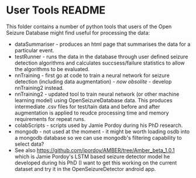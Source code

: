 # User Tools README

This folder contains a number of python tools that users of the Open Seizure Database might find useful for processing the data:

  - dataSummariser - produces an html page that summarises the data for a particular event.
  - testRunner - runs the data in the database through user defined seizure detection algorithms and calculates succsess/failure statistics to allow the algorithms to be evaluated.
  - nnTraining - first go at code to train a neural network for seizure detection (including data augmentation) - *now obsolite* - develop nnTraining2 instead.
  - nnTraining2 - updated tool to train neural network (or other machine learning model) using OpenSeizureDatabase data.   This produces intermediate .csv files for test/tain data and
    before and after augmentation is applied to reudce processing time and memory requirements for repeat runs.
  - colabScripts - scripts used by Jamie Pordoy during his PhD research.
  - mongodb - not used at the moment - it might be worth loading osdb into a mongodb database so we can use mongodb's filtering capability to select data?
  - See also https://github.com/jpordoy/AMBER/tree/Amber_beta_1.0.1 which is Jamie Pordoy's LSTM based seizure detector model he developed during his PhD (I want to get this working on
    the current dataset and try it in the OpenSeizureDetector android app.

    
